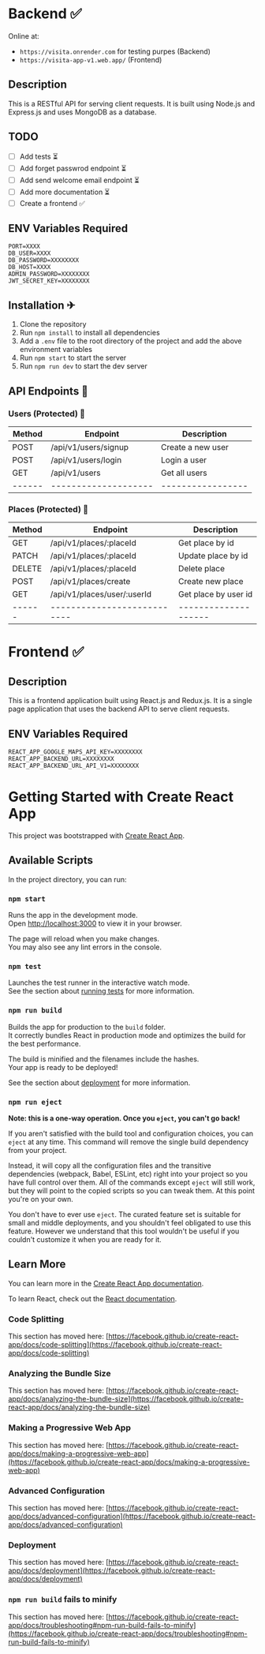 # Backend ✅
Online at: 
- `https://visita.onrender.com` for testing purpes (Backend)
- `https://visita-app-v1.web.app/` (Frontend)


## Description

This is a RESTful API for serving client requests. It is built using Node.js and Express.js and uses MongoDB as a database.

## TODO

- [ ] Add tests ⏳
- [ ] Add forget passwrod endpoint ⏳
- [ ] Add send welcome email endpoint ⏳
- [ ] Add more documentation ⏳
- [ ] Create a frontend ✅

## ENV Variables Required

```
PORT=XXXX
DB_USER=XXXX
DB_PASSWORD=XXXXXXXX
DB_HOST=XXXX
ADMIN_PASSWORD=XXXXXXXX
JWT_SECRET_KEY=XXXXXXXX
```

## Installation ✈

1. Clone the repository
2. Run `npm install` to install all dependencies
3. Add a `.env` file to the root directory of the project and add the above environment variables
4. Run `npm start` to start the server
5. Run `npm run dev` to start the dev server

## API Endpoints 📡

### Users (Protected) 🚨

| Method | Endpoint             | Description       |
| ------ | -------------------- | ----------------- |
| POST   | /api/v1/users/signup | Create a new user |
| POST   | /api/v1/users/login  | Login a user      |
| GET    | /api/v1/users        | Get all users     |
| ------ | -------------------- | ----------------- |

### Places (Protected) 🚨

| Method | Endpoint                    | Description          |
| ------ | --------------------------- | -------------------- |
| GET    | /api/v1/places/:placeId     | Get place by id      |
| PATCH  | /api/v1/places/:placeId     | Update place by id   |
| DELETE | /api/v1/places/:placeId     | Delete place         |
| POST   | /api/v1/places/create       | Create new place     |
| GET    | /api/v1/places/user/:userId | Get place by user id |
| ------ | --------------------------- | -------------------- |

# Frontend ✅

## Description

This is a frontend application built using React.js and Redux.js. It is a single page application that uses the backend API to serve client requests.

## ENV Variables Required

```
REACT_APP_GOOGLE_MAPS_API_KEY=XXXXXXXX
REACT_APP_BACKEND_URL=XXXXXXXX
REACT_APP_BACKEND_URL_API_V1=XXXXXXXX
```

# Getting Started with Create React App

This project was bootstrapped with [Create React App](https://github.com/facebook/create-react-app).

## Available Scripts

In the project directory, you can run:

### `npm start`

Runs the app in the development mode.\
Open [http://localhost:3000](http://localhost:3000) to view it in your browser.

The page will reload when you make changes.\
You may also see any lint errors in the console.

### `npm test`

Launches the test runner in the interactive watch mode.\
See the section about [running tests](https://facebook.github.io/create-react-app/docs/running-tests) for more information.

### `npm run build`

Builds the app for production to the `build` folder.\
It correctly bundles React in production mode and optimizes the build for the best performance.

The build is minified and the filenames include the hashes.\
Your app is ready to be deployed!

See the section about [deployment](https://facebook.github.io/create-react-app/docs/deployment) for more information.

### `npm run eject`

**Note: this is a one-way operation. Once you `eject`, you can't go back!**

If you aren't satisfied with the build tool and configuration choices, you can `eject` at any time. This command will remove the single build dependency from your project.

Instead, it will copy all the configuration files and the transitive dependencies (webpack, Babel, ESLint, etc) right into your project so you have full control over them. All of the commands except `eject` will still work, but they will point to the copied scripts so you can tweak them. At this point you're on your own.

You don't have to ever use `eject`. The curated feature set is suitable for small and middle deployments, and you shouldn't feel obligated to use this feature. However we understand that this tool wouldn't be useful if you couldn't customize it when you are ready for it.

## Learn More

You can learn more in the [Create React App documentation](https://facebook.github.io/create-react-app/docs/getting-started).

To learn React, check out the [React documentation](https://reactjs.org/).

### Code Splitting

This section has moved here: [https://facebook.github.io/create-react-app/docs/code-splitting](https://facebook.github.io/create-react-app/docs/code-splitting)

### Analyzing the Bundle Size

This section has moved here: [https://facebook.github.io/create-react-app/docs/analyzing-the-bundle-size](https://facebook.github.io/create-react-app/docs/analyzing-the-bundle-size)

### Making a Progressive Web App

This section has moved here: [https://facebook.github.io/create-react-app/docs/making-a-progressive-web-app](https://facebook.github.io/create-react-app/docs/making-a-progressive-web-app)

### Advanced Configuration

This section has moved here: [https://facebook.github.io/create-react-app/docs/advanced-configuration](https://facebook.github.io/create-react-app/docs/advanced-configuration)

### Deployment

This section has moved here: [https://facebook.github.io/create-react-app/docs/deployment](https://facebook.github.io/create-react-app/docs/deployment)

### `npm run build` fails to minify

This section has moved here: [https://facebook.github.io/create-react-app/docs/troubleshooting#npm-run-build-fails-to-minify](https://facebook.github.io/create-react-app/docs/troubleshooting#npm-run-build-fails-to-minify)
